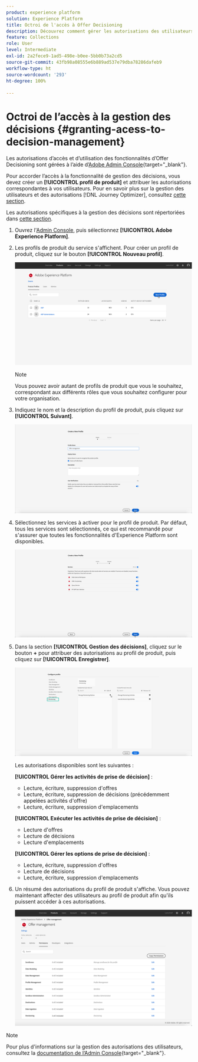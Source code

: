 ```yaml
---
product: experience platform
solution: Experience Platform
title: Octroi de l'accès à Offer Decisioning
description: Découvrez comment gérer les autorisations des utilisateurs pour le service Offer Decisioning via Adobe Admin Console.
feature: Collections
role: User
level: Intermediate
exl-id: 2a2fece9-1ad5-498e-b0ee-5bb0b73a2cd5
source-git-commit: 43fb98a08555e6b889ad537e79dba78286dafeb9
workflow-type: ht
source-wordcount: '293'
ht-degree: 100%

---
```


# Octroi de l’accès à la gestion des décisions {#granting-acess-to-decision-management}

Les autorisations d’accès et d’utilisation des fonctionnalités d’Offer Decisioning sont gérées à l’aide d’[Adobe Admin Console](https://helpx.adobe.com/fr/enterprise/managing/user-guide.html){target=&quot;_blank&quot;}.

Pour accorder l’accès à la fonctionnalité de gestion des décisions, vous devez créer un **[!UICONTROL profil de produit]** et attribuer les autorisations correspondantes à vos utilisateurs. Pour en savoir plus sur la gestion des utilisateurs et des autorisations [!DNL Journey Optimizer], consultez [cette section](../../administration/permissions.md).

Les autorisations spécifiques à la gestion des décisions sont répertoriées dans [cette section](../../administration/high-low-permissions.md#manage-decisioning).

<!--If you are a [!DNL Journey Optimizer] user leveraging the **Decision Management** functionality, you need to have the [Decision management permissions](../../administration/high-low-permissions.md#decisions-permissions) enabled to acces all related capabilities. Learn more on managing [!DNL Journey Optimizer] users and permissions in [this section](../../administration/permissions.md).

If you are an [Adobe Experience Platform](https://experienceleague.adobe.com/docs/experience-platform/landing/home.html){target="_blank"} user leveraging the **Offer Decisioning** application service, follow the steps [below](#granting-acess-to-offer-decisioning) to grant access to [!DNL Offer Decisioning].

Grant access to Offer Decisioning

The steps below only apply to **Experience Platform users** leveraging the [!DNL Offer Decisioning] service.-->

1. Ouvrez l&#39;[Admin Console](https://helpx.adobe.com/fr/enterprise/managing/user-guide.html), puis sélectionnez **[!UICONTROL Adobe Experience Platform]**.

   <!--![](../../assets/offers_admin_console.png)-->

1. Les profils de produit du service s&#39;affichent. Pour créer un profil de produit, cliquez sur le bouton **[!UICONTROL Nouveau profil]**.

   ![](../../assets/offers_rights_productprofile.png)

   >[!NOTE]
   >
   >Vous pouvez avoir autant de profils de produit que vous le souhaitez, correspondant aux différents rôles que vous souhaitez configurer pour votre organisation.

1. Indiquez le nom et la description du profil de produit, puis cliquez sur **[!UICONTROL Suivant]**.

   ![](../../assets/create-product-profile.png)

   <!--To access the product profile’s permissions, select the **[!UICONTROL Permissions]** line.-->

1. Sélectionnez les services à activer pour le profil de produit. Par défaut, tous les services sont sélectionnés, ce qui est recommandé pour s&#39;assurer que toutes les fonctionnalités d&#39;Experience Platform sont disponibles.

   ![](../../assets/enable-services.png)

1. Dans la section **[!UICONTROL Gestion des décisions]**, cliquez sur le bouton **+** pour attribuer des autorisations au profil de produit, puis cliquez sur **[!UICONTROL Enregistrer]**.

   ![](../../assets/configure-profile.png)

   Les autorisations disponibles sont les suivantes :

   **[!UICONTROL Gérer les activités de prise de décision]** :

   * Lecture, écriture, suppression d&#39;offres
   * Lecture, écriture, suppression de décisions (précédemment appelées activités d&#39;offre)
   * Lecture, écriture, suppression d&#39;emplacements

   **[!UICONTROL Exécuter les activités de prise de décision]** :

   * Lecture d&#39;offres
   * Lecture de décisions
   * Lecture d&#39;emplacements

   **[!UICONTROL Gérer les options de prise de décision]** :

   * Lecture, écriture, suppression d&#39;offres
   * Lecture de décisions
   * Lecture, écriture, suppression d&#39;emplacements



1. Un résumé des autorisations du profil de produit s&#39;affiche. Vous pouvez maintenant affecter des utilisateurs au profil de produit afin qu&#39;ils puissent accéder à ces autorisations.

   ![](../../assets/product-profile-created.png)

>[!NOTE]
>
>Pour plus d&#39;informations sur la gestion des autorisations des utilisateurs, consultez la [documentation de l‘Admin Console](https://helpx.adobe.com/fr/enterprise/managing/user-guide.html){target=&quot;_blank&quot;}.

